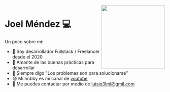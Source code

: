 <img align='right' src='https://user-images.githubusercontent.com/5713670/87202985-820dcb80-c2b6-11ea-9f56-7ec461c497c3.gif' width='200'>

# Joel Méndez 💻
Un poco sobre mí:
- 💸 Soy desarrollador Fullstack / Freelancer desde el 2020
- 🔭 Amante de las buenas prácticas para desarrollar
- 🌱 Siempre digo "Los problemas son para solucionarse"
- 😄 Mi hobby es mi canal de <a href="https://www.youtube.com/channel/UC0E-d_LS_CNgKHmXk6mxYQA">youtube</a>
-  📱  Me puedes contactar por medio de luisjo3lml@gmil.com
